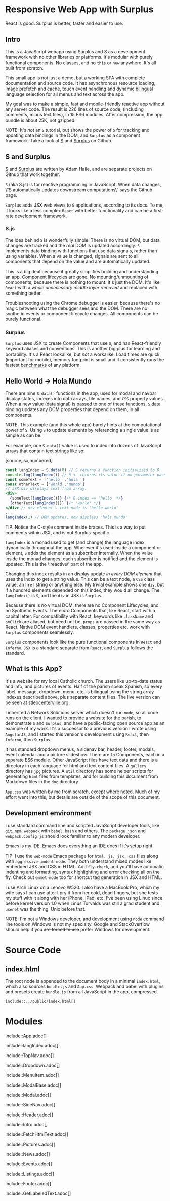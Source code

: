 
# Responsive Web App with Surplus
React is good. Surplus is better, faster and easier to use.

## Intro

This is a JavaScript webapp using Surplus and S as a development
framework with no other libraries or platforms. It's modular with
purely functional components. No classes, and no `this` or `new`
anywhere. It's all built from scratch.

This small app is not just a demo, but a working SPA with complete
documentation and source code. It has asynchronous resource loading,
image prefetch and cache, touch event handling and dynamic bilingual language
selection for all menus and text across the app.

My goal was to make a simple, fast and mobile-friendly reactive app
without any server code. The result is 226 lines of source code,
(including comments, minus text files), in 15 ES6 modules. After
compression, the app bundle is about 25K, not gzipped.

NOTE: It's *not* an `S` tutorial, but shows the power of `S` for tracking
and updating data bindings in the DOM, and `Surplus` as a component
framework. Take a look at [S](https://github.com/adamhaile/S) and
[Surplus](https://github.com/adamhaile/surplus) on Github.

## S and Surplus

[S](https://github.com/adamhaile/S) and
[Surplus](https://github.com/adamhaile/surplus) are written by Adam
Haile, and are separate projects on Github that work together.

`S` (aka S.js) is for reactive programming in JavaScript. When data
changes, \“S automatically updates downstream computations\” says the
Github page.

`Surplus` adds JSX web views to `S` applications, according to its
docs. To me, it looks like a less complex `React` with better
functionality and can be a first-rate development framework.

### S.js

The idea behind `S` is wonderfully simple. There is no virtual DOM,
but data changes are tracked and the *real* DOM is updated
accordingly. `S` implements data binding with functions that use data
signals, rather than using variables. When a value is changed, signals
are sent to all components that depend on the value and are
automatically updated. 

This is a big deal because it greatly simplifies building and
understanding an app. Component lifecycles are gone. No
mounting/unmounting of components, because there is nothing to
mount. It's just the DOM. It's like `React` with a *whole unnecessary
middle layer removed* and replaced with something better.

Troubleshooting using the Chrome debugger is easier, because there's
no magic between what the debugger sees and the DOM. There are no
synthetic events or component lifecycle changes. All components can be
purely functional.

### Surplus

`Surplus` uses JSX to create Components that use `S`, and has
React-friendly keyword aliases and conventions. This is another big
plus for learning and portability. It's a React lookalike, but *not* a
workalike. Load times are quick (important for mobile), memory
footprint is small and it consistently runs the fastest
[benchmarks](https://github.com/krausest/js-framework-benchmark) of
any platform.

## Hello World -> Hola Mundo
There are nine `S.data()` functions in the app, used for modal and
navbar display states, indexes into data arrays, file names, and `CSS`
property values. When a new value (data signal) is passed to one of
these functions, `S` data binding updates any DOM properties that
depend on them, in all components.

NOTE: This example (and this whole app) barely hints at the
computational power of `S`. Using `S` to update elements by
referencing a single value is as simple as can be.

For example, one `S.data()` value is used to index into dozens of
JavaScript arrays that contain text strings like so:

[source,jsx,numbered]
```jsx
const langIndex = S.data(0) // S returns a function initialized to 0
console.log(langIndex()) // 0 <- returns its value if no parameter passed.
const someText = ['hello ','hola ']
const otherText = ['world','mundo']
// JSX div displays text from array.
<div>
  {someText[langIndex()]} {/* 0 index == 'hello '*/}
  {otherText[langIndex()]} {/* 'world' */}
</div> // div element's text node is 'hello world'
...
langIndex(1) // DOM updates, now displays 'hola mundo'
```

TIP: Notice the C-style comment inside braces. This is a way to
put comments within JSX, and is not Surplus-specific.

`langIndex` is a monad used to get (and change) the language index
dynamically throughout the app. Wherever it's used inside a component or
element, `S` adds the element as a subscriber internally. When the
value inside the monad changes, each subscriber is notified and the
element is updated. This is the \‘reactive\’ part of the app.

Changing this index results in an display update *in every DOM
element* that uses the index to get a string value. This can be a
text node, a `CSS` class value, an `href` string or anything else. My
trivial example shows one `div`, but if a hundred elements depended on
this index, they would all change. The `langIndex()` is `S`, and the
`div` in JSX is `Surplus`.

Because there is no virtual DOM, there are no Component Lifecycles,
and no Synthetic Events. There *are* Components that, like React,
start with a capital letter. For compatibility with React, keywords
like `className` and `onClick` are aliased, but need not be. `props`
are passed in the same way as React. Native DOM event handlers,
classes, properties etc. work with `Surplus` components seamlessly.

`Surplus` components look like the pure functional components in
`React` and `Inferno`. `JSX` is a standard separate from
`React`, and `Surplus` follows the standard.

## What is this App?
It's a website for my local Catholic church. The users like up-to-date
status and info, and pictures of events. Half of the parish speak
Spanish, so every label, message, dropdown, menu, etc. is bilingual
using the string array indexes described above, plus separate content
files. The live version can be seen at
[stleocenterville.org](http://stleocenterville.org).

I inherited a Network Solutions server which doesn't run `node`, so
all code runs on the client. I wanted to provide a website for the
parish, to demonstrate `S` and `Surplus`, and have a public-facing
open source app as an example of my work. It's a successor to a
previous version I wrote using `AngularJS`, and I started this
version's development using `React`, then `Inferno`, then `Surplus`.

It has standard dropdown menus, a sidenav bar,
header, footer, modals, event calendar and a picture
slideshow. There are 15 Components, each in a separate ES6
module. Other JavaScript files have text data and there is a directory
in each language for html and text content files. A `gallery` directory has
`jpg` pictures. A `util` directory has some helper scripts for
generating `html` files from templates, and for building this document
from Markdown files in the `doc` directory.

`App.css` was written by me from scratch, except where noted. Much of my
effort went into this, but details are outside of the scope of this
document.

## Development environment

I use standard command line and scripted JavaScript developer tools,
like `git`, `npm`, `webpack` with `babel`, `bash` and others. The
`package.json` and `webpack.config.js` should look familiar to any
modern developer.

Emacs is my IDE. Emacs does everything an IDE does if it's setup
right.

TIP: I use the `web-mode` Emacs package for `html, js, jsx,
css` files along with `aggressive-indent-mode`. They both understand mixed
modes like embedded JSX and CSS in HTML. Add `fly-check`, and you'll
have automatic indenting and formatting, syntax highlighting and error
checking all on the fly. Check out `emmet-mode` too for shortcut tag generation in
JSX and HTML.

I use Arch Linux on a Lenovo W520. I also have a MacBook Pro, which my
wife says I can use after I pry it from her cold, dead fingers, but
she tests my stuff with it along with her iPhone, iPad, etc. I've been using Linux
since before kernel version 1.0 when Linus Torvalds was still a grad
student and `usenet` was the thing. Unix before that.

NOTE: I'm not a Windows developer, and development using `node`
command line tools on Windows is not my specialty. Google and
StackOverflow should help if you ~~are forced to use~~ prefer Windows
for development.

# Source Code

## index.html
The root node is appended to the document body in a minimal `index.html`,
which also sources `bundle.js` and `App.css`. Webpack and babel with plugins and
presets create `bundle.js` from all JavaScript in the app, compressed.

```html
include::../public/index.html[]
```

# Modules


include::App.adoc[]

include::langIndex.adoc[]

include::TopNav.adoc[]

include::Dropdown.adoc[]

include::MenuItem.adoc[]

include::ModalBase.adoc[]

include::Modal.adoc[]

include::SideNav.adoc[]

include::Header.adoc[]

include::Intro.adoc[]

include::FetchHtmlText.adoc[]

include::Pictures.adoc[]

include::News.adoc[]

include::Events.adoc[]

include::Listings.adoc[]

include::Footer.adoc[]

include::GetLabeledText.adoc[]
